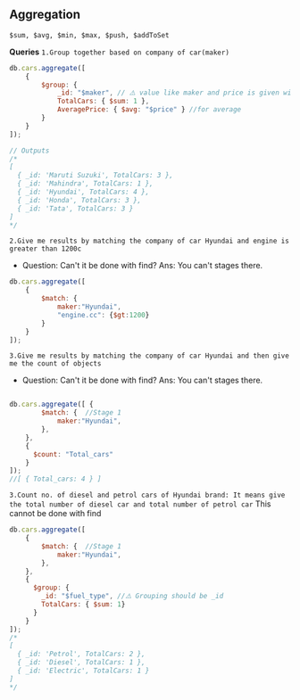 ## Aggregation
`$sum, $avg, $min, $max, $push, $addToSet`

**Queries**
`1.Group together based on company of car(maker)`
```js
db.cars.aggregate([
    {
        $group: {
            _id: "$maker", // ⚠️ value like maker and price is given with dollar $
            TotalCars: { $sum: 1 },
            AveragePrice: { $avg: "$price" } //for average
        }
    }
]);

// Outputs
/* 
[
  { _id: 'Maruti Suzuki', TotalCars: 3 },
  { _id: 'Mahindra', TotalCars: 1 },
  { _id: 'Hyundai', TotalCars: 4 },
  { _id: 'Honda', TotalCars: 3 },
  { _id: 'Tata', TotalCars: 3 }
]
*/
```
`2.Give me results by matching the company of car Hyundai and engine is greater than 1200c`
- Question: Can't it be done with find?
  Ans: You can't stages there.
```js
db.cars.aggregate([
    {
        $match: {
            maker:"Hyundai",
            "engine.cc": {$gt:1200}
        }
    }
]);
```

`3.Give me results by matching the company of car Hyundai and then give me the count of objects`
- Question: Can't it be done with find?
  Ans: You can't stages there.
```js

db.cars.aggregate([ {
        $match: {  //Stage 1
            maker:"Hyundai",
        },
    },
    {
      $count: "Total_cars"
    }
]);
//[ { Total_cars: 4 } ]
```

`3.Count no. of diesel and petrol cars of Hyundai brand: It means give the total number of diesel car and total number of petrol car`
This cannot be done with find
```js
db.cars.aggregate([
    {
        $match: {  //Stage 1
            maker:"Hyundai",
        },
    },
    {
      $group: {
        _id: "$fuel_type", //⚠️ Grouping should be _id
        TotalCars: { $sum: 1}
      }
    }
]);
/* 
[
  { _id: 'Petrol', TotalCars: 2 },
  { _id: 'Diesel', TotalCars: 1 },
  { _id: 'Electric', TotalCars: 1 }
]
*/
```